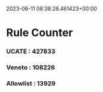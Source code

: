 2023-06-11 08:38:26.461423+00:00
# Rule Counter 
 ### UCATE : 427833

 ### Veneto : 108226

 ### Allowlist : 13929
